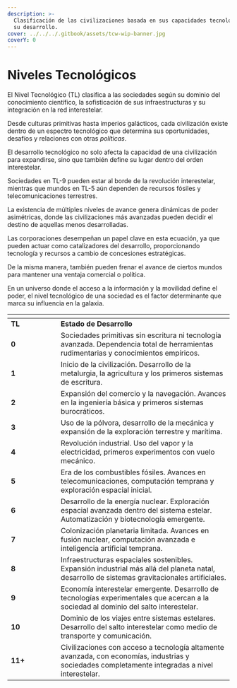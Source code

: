 ```yaml
---
description: >-
  Clasificación de las civilizaciones basada en sus capacidades tecnológicas y
  su desarrollo.
cover: ../../../.gitbook/assets/tcw-wip-banner.jpg
coverY: 0
---
```


# Niveles Tecnológicos

El Nivel Tecnológico (TL) clasifica a las sociedades según su dominio del conocimiento científico, la sofisticación de sus infraestructuras y su integración en la red interestelar.

Desde culturas primitivas hasta imperios galácticos, cada civilización existe dentro de un espectro tecnológico que determina sus oportunidades, desafíos y relaciones con otras _políticas_.

El desarrollo tecnológico no solo afecta la capacidad de una civilización para expandirse, sino que también define su lugar dentro del orden interestelar.

Sociedades en TL-9 pueden estar al borde de la revolución interestelar, mientras que mundos en TL-5 aún dependen de recursos fósiles y telecomunicaciones terrestres.

La existencia de múltiples niveles de avance genera dinámicas de poder asimétricas, donde las civilizaciones más avanzadas pueden decidir el destino de aquellas menos desarrolladas.

Las corporaciones desempeñan un papel clave en esta ecuación, ya que pueden actuar como catalizadores del desarrollo, proporcionando tecnología y recursos a cambio de concesiones estratégicas.

De la misma manera, también pueden frenar el avance de ciertos mundos para mantener una ventaja comercial o política.

En un universo donde el acceso a la información y la movilidad define el poder, el nivel tecnológico de una sociedad es el factor determinante que marca su influencia en la galaxia.

<table data-header-hidden><thead><tr><th width="97"></th><th></th></tr></thead><tbody><tr><td><strong>TL</strong></td><td><strong>Estado de Desarrollo</strong></td></tr><tr><td><strong>0</strong></td><td>Sociedades primitivas sin escritura ni tecnología avanzada. Dependencia total de herramientas rudimentarias y conocimientos empíricos.</td></tr><tr><td><strong>1</strong></td><td>Inicio de la civilización. Desarrollo de la metalurgia, la agricultura y los primeros sistemas de escritura.</td></tr><tr><td><strong>2</strong></td><td>Expansión del comercio y la navegación. Avances en la ingeniería básica y primeros sistemas burocráticos.</td></tr><tr><td><strong>3</strong></td><td>Uso de la pólvora, desarrollo de la mecánica y expansión de la exploración terrestre y marítima.</td></tr><tr><td><strong>4</strong></td><td>Revolución industrial. Uso del vapor y la electricidad, primeros experimentos con vuelo mecánico.</td></tr><tr><td><strong>5</strong></td><td>Era de los combustibles fósiles. Avances en telecomunicaciones, computación temprana y exploración espacial inicial.</td></tr><tr><td><strong>6</strong></td><td>Desarrollo de la energía nuclear. Exploración espacial avanzada dentro del sistema estelar. Automatización y biotecnología emergente.</td></tr><tr><td><strong>7</strong></td><td>Colonización planetaria limitada. Avances en fusión nuclear, computación avanzada e inteligencia artificial temprana.</td></tr><tr><td><strong>8</strong></td><td>Infraestructuras espaciales sostenibles. Expansión industrial más allá del planeta natal, desarrollo de sistemas gravitacionales artificiales.</td></tr><tr><td><strong>9</strong></td><td>Economía interestelar emergente. Desarrollo de tecnologías experimentales que acercan a la sociedad al dominio del salto interestelar.</td></tr><tr><td><strong>10</strong></td><td>Dominio de los viajes entre sistemas estelares. Desarrollo del salto interestelar como medio de transporte y comunicación.</td></tr><tr><td><strong>11+</strong></td><td>Civilizaciones con acceso a tecnología altamente avanzada, con economías, industrias y sociedades completamente integradas a nivel interestelar.</td></tr></tbody></table>
